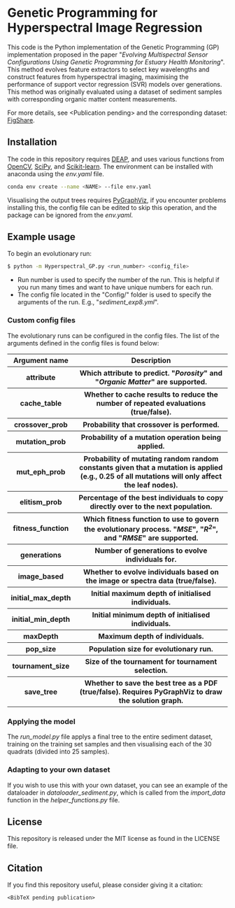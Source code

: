 # Genetic Programming for Hyperspectral Image Regression

This code is the Python implementation of the Genetic Programming (GP) implementation proposed in the paper "<i>Evolving Multispectral Sensor Configurations Using Genetic Programming for Estuary Health Monitoring</i>". This method evolves feature extractors to select key wavelengths and construct features from hyperspectral imaging, maximising the performance of support vector regression (SVR) models over generations. This method was originally evaluated using a dataset of sediment samples with corresponding organic matter content measurements.

For more details, see \<Publication pending\> and the corresponding dataset: [FigShare](http://doi.org/10.17608/k6.auckland.25546396).

## Installation

The code in this repository requires [DEAP](https://github.com/DEAP/deap), and uses various functions from [OpenCV](https://github.com/opencv/opencv), [SciPy](https://docs.scipy.org/doc/scipy/), and [Scikit-learn](https://scikit-learn.org/). The environment can be installed with anaconda using the <i>env.yaml</i> file.

```bash
conda env create --name <NAME> --file env.yaml
```

Visualising the output trees requires [PyGraphViz](https://pygraphviz.github.io/), if you encounter problems installing this, the config file can be edited to skip this operation, and the package can be ignored from the <i>env.yaml</i>.

## Example usage
To begin an evolutionary run: 

```bash
$ python -m Hyperspectral_GP.py <run_number> <config_file>
```

* Run number is used to specify the number of the run. This is helpful if you run many times and want to have unique numbers for each run.
* The config file located in the "Config/" folder is used to specify the arguments of the run. E.g., "<i>sediment_exp8.yml</i>".


### Custom config files
The evolutionary runs can be configured in the config files. The list of the arguments defined in the config files is found below:

<table>
  <tr>
    <th>Argument name</th>
    <th>Description</th>
  </tr>
  <tr>
    <th>attribute</th>
    <th>Which attribute to predict. "<i>Porosity</i>" and "<i>Organic Matter</i>" are supported.</th>
  </tr>
  <tr>
    <th>cache_table</th>
    <th>Whether to cache results to reduce the number of repeated evaluations (true/false).</th>
  </tr>
  <tr>
    <th>crossover_prob</th>
    <th>Probability that crossover is performed.</th>
  </tr>
    <tr>
    <th>mutation_prob</th>
    <th>Probability of a mutation operation being applied.</th>
  </tr>
  <tr>
    <th>mut_eph_prob</th>
    <th>Probability of mutating random random constants given that a mutation is applied (e.g., 0.25 of all mutations will only affect the leaf nodes). </th>
  </tr>
  <tr>
    <th>elitism_prob</th>
    <th>Percentage of the best individuals to copy directly over to the next population.</th>
  </tr>
  <tr>
    <th>fitness_function</th>
    <th>Which fitness function to use to govern the evolutionary process. "<i>MSE</i>", "<i>R<sup>2</sup></i>", and "<i>RMSE</i>" are supported.</th>
  </tr>
  <tr>
    <th>generations</th>
    <th>Number of generations to evolve individuals for.</th>
  </tr>
  <tr>
    <th>image_based</th>
    <th>Whether to evolve individuals based on the image or spectra data (true/false).</th>
  </tr>
  <tr>
    <th>initial_max_depth</th>
    <th>Initial maximum depth of initialised individuals.</th>
  </tr>
  <tr>
    <th>initial_min_depth</th>
    <th>Initial minimum depth of initialised individuals.</th>
  </tr>
  <tr>
    <th>maxDepth</th>
    <th>Maximum depth of individuals.</th>
  </tr>
  <tr>
    <th>pop_size</th>
    <th>Population size for evolutionary run.</th>
  </tr>
  <tr>
    <th>tournament_size</th>
    <th>Size of the tournament for tournament selection.</th>
  </tr>
  <tr>
    <th>save_tree</th>
    <th>Whether to save the best tree as a PDF (true/false). Requires PyGraphViz to draw the solution graph.</th>
  </tr>
  </table>

### Applying the model

The <i>run_model.py</i> file applys a final tree to the entire sediment dataset, training on the training set samples and then visualising each of the 30 quadrats (divided into 25 samples).


### Adapting to your own dataset

If you wish to use this with your own dataset, you can see an example of the dataloader in <i>dataloader_sediment.py</i>, which is called from the <i>import_data</i> function in the <i>helper_functions.py</i> file.

## License

This repository is released under the MIT license as found in the LICENSE file.

## Citation

If you find this repository useful, please consider giving it a citation:

```
<BibTeX pending publication>
```
